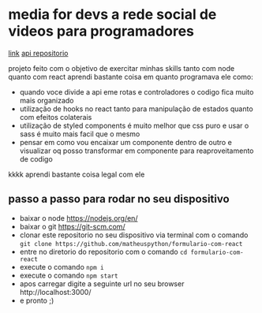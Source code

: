 # media for devs a rede social de videos para programadores

[link](https://medias-for-devs.vercel.app)
[api repositorio](https://github.com/matheuspython/medias-for-devs-api)

 projeto feito com o objetivo de exercitar minhas skills tanto com node quanto com react
 aprendi bastante coisa em quanto programava ele como:
 - quando voce divide a api eme rotas e controladores o codigo fica muito mais organizado
 - utilização de hooks no react tanto para manipulação de estados quanto com efeitos colaterais 
 - utilização de styled components é muito melhor que css puro e usar o sass é muito mais facil que o mesmo
 - pensar em como vou encaixar um componente dentro de outro e visualizar oq posso transformar em componente para reaproveitamento de codigo
 
  kkkk aprendi bastante coisa legal com ele 
 
 

## passo a passo para rodar no seu dispositivo
 - baixar o node https://nodejs.org/en/
 - baixar o git https://git-scm.com/
 - clonar este repositorio no seu dispositivo via terminal com o comando `git clone https://github.com/matheuspython/formulario-com-react`
 - entre no diretorio do repositorio com o comando `cd formulario-com-react`
 - execute o comando `npm i`
 - execute o comando `npm start`
 - apos carregar digite a seguinte url no seu browser http://localhost:3000/
 - e pronto ;)
